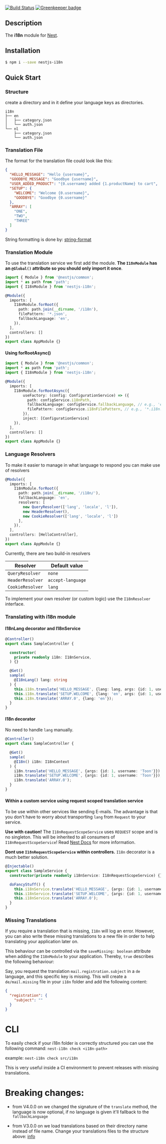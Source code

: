 [![Build Status](https://travis-ci.org/ToonvanStrijp/nestjs-i18n.svg?branch=master)](https://travis-ci.org/ToonvanStrijp/nestjs-i18n) [![Greenkeeper badge](https://badges.greenkeeper.io/ToonvanStrijp/nestjs-i18n.svg)](https://greenkeeper.io/)

## Description
The **i18n** module for [Nest](https://github.com/nestjs/nest).

## Installation
```bash
$ npm i --save nestjs-i18n
```

## Quick Start

### Structure
create a directory and in it define your language keys as directories.
```
i18n
├── en
│   ├── category.json
│   └── auth.json
└── nl
    ├── category.json
    └── auth.json
```

### Translation File
The format for the translation file could look like this:
```json
{
  "HELLO_MESSAGE": "Hello {username}",
  "GOODBYE_MESSAGE": "Goodbye {username}",
  "USER_ADDED_PRODUCT": "{0.username} added {1.productName} to cart",
  "SETUP": {
    "WELCOME": "Welcome {0.username}",
    "GOODBYE": "Goodbye {0.username}"
  },
  "ARRAY": [
    "ONE",
    "TWO",
    "THREE"
  ]
}
```
String formatting is done by: [string-format](https://github.com/davidchambers/string-format)

### Translation Module
To use the translation service we first add the module. **The `I18nModule` has an `@Global()` attribute so you should only import it once**.
```typescript
import { Module } from '@nestjs/common';
import * as path from 'path';
import { I18nModule } from 'nestjs-i18n';

@Module({
  imports: [
    I18nModule.forRoot({
      path: path.join(__dirname, '/i18n'), 
      filePattern: '*.json',
      fallbackLanguage: 'en',
    }),
  ],
  controllers: []
})
export class AppModule {}
```

#### Using forRootAsync()
```typescript
import { Module } from '@nestjs/common';
import * as path from 'path';
import { I18nModule } from 'nestjs-i18n';

@Module({
  imports: [
    I18nModule.forRootAsync({ 
        useFactory: (config: ConfigurationService) => ({ 
          path: configService.i18nPath, 
          fallbackLanguage: configService.fallbackLanguage, // e.g., 'en'
          filePattern: configService.i18nFilePattern, // e.g., '*.i18n.json'
        }),
        inject: [ConfigurationService] 
    }),
  ],
  controllers: []
})
export class AppModule {}
```

### Language Resolvers
To make it easier to manage in what language to respond you can make use of resolvers
```typescript
@Module({
  imports: [
    I18nModule.forRoot({
      path: path.join(__dirname, '/i18n/'),
      fallbackLanguage: 'en',
      resolvers: [
        new QueryResolver(['lang', 'locale', 'l']),
        new HeaderResolver(),
        new CookieResolver(['lang', 'locale', 'l'])
      ],
    }),
  ],
  controllers: [HelloController],
})
export class AppModule {}
```
Currently, there are two build-in resolvers

| Resolver | Default value |
| ------------- | ------------- |
| `QueryResolver`  | `none` |
| `HeaderResolver`  | `accept-language` |
| `CookieResolver`  | `lang` |

To implement your own resolver (or custom logic) use the `I18nResolver` interface.

### Translating with i18n module
#### I18nLang decorator and I18nService
```typescript
@Controller()
export class SampleController {

  constructor(
    private readonly i18n: I18nService,
  ) {}

  @Get()
  sample(
    @I18nLang() lang: string
  ) {
    this.i18n.translate('HELLO_MESSAGE', {lang: lang, args: {id: 1, username: 'Toon'}});
    this.i18n.translate('SETUP.WELCOME', {lang: 'en', args: {id: 1, username: 'Toon'}});
    this.i18n.translate('ARRAY.0', {lang: 'en'});
  }
}
```

#### I18n decorator
No need to handle `lang` manually.
```typescript
@Controller()
export class SampleController {

  @Get()
  sample(
    @I18n() i18n: I18nContext
  ) {
    i18n.translate('HELLO_MESSAGE', {args: {id: 1, username: 'Toon'}})
    i18n.translate('SETUP.WELCOME', {args: {id: 1, username: 'Toon'}});
    i18n.translate('ARRAY.0');
  }
}
```

#### Within a custom service using request scoped translation service
To be use within other services like sending E-mails.
The advantage is that you don't have to worry about transporting `lang` from `Request` to your service. 

**Use with caution!** The `I18nRequestScopeService` uses `REQUEST` scope and is no singleton. 
This will be inherited to all consumers of `I18nRequestScopeService`!
Read [Nest Docs](https://docs.nestjs.com/fundamentals/injection-scopes) for more information.

**Dont use `I18nRequestScopeService` within controllers.** `I18n` decorator is a much better solution.     
```typescript
@Injectable()
export class SampleService {
  constructor(private readonly i18nService: I18nRequestScopeService) {}

  doFancyStuff() {
    this.i18nService.translate('HELLO_MESSAGE', {args: {id: 1, username: 'Toon'}})
    this.i18nService.translate('SETUP.WELCOME', {args: {id: 1, username: 'Toon'}});
    this.i18nService.translate('ARRAY.0');
  }
}
```

### Missing Translations
If you require a translation that is missing, `I18n` will log an error. However, you can also write these missing translations to a new file in order to help translating your application later on.

This behaviour can be controlled via the `saveMissing: boolean` attribute when adding the `I18nModule` to your application. Thereby, `true` describes the following behaviour:

Say, you request the translation `mail.registration.subject` in a `de` language, and this specific key is missing. This will create a `de/mail.missing` file in your `i18n` folder and add the following content:
```json
{
  "registration": {
    "subject": ""
  }
}
```

# CLI
To easily check if your i18n folder is correctly structured you can use the following command:
`nest-i18n check <i18n-path>`

example: `nest-i18n check src/i18n`

This is very useful inside a CI environment to prevent releases with missing translations.

# Breaking changes:
- from V4.0.0 on we changed the signature of the `translate` method, the language is now optional, if no language is given it'll fallback to the `fallbackLanguage`

- from V3.0.0 on we load translations based on their directory name instead of file name. Change your translations files to the structure above: [info](https://github.com/ToonvanStrijp/nestjs-i18n#structure)
